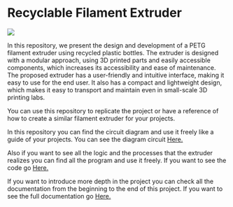<h1>Recyclable Filament Extruder</h1>

<img src="https://user-images.githubusercontent.com/101992463/221448465-b78ce6a4-7c4e-47a2-9327-569ec5b8c882.png" aling="center">
<p>In this repository, we present the design and development of a PETG filament extruder using recycled plastic bottles. The extruder is designed with a modular approach, using 3D printed parts and easily accessible components, which increases its accessibility and ease of maintenance. The proposed extruder has a user-friendly and intuitive interface, making it easy to use for the end user. It also has a compact and lightweight design, which makes it easy to transport and maintain even in small-scale 3D printing labs.</p>

You can use this repository to replicate the project or have a reference of how to create a similar filament extruder for your projects.

<p>In this repository you can find the circuit diagram and use it freely like a guide of your projects. You can see the diagram circuit <a href="https://github.com/DavidSantana872/Filament_Extruder/blob/main/Circuit_Diagram/Schematic_FilamentProject_2023-02-26.pdf" title="Circuit_Diagram">
Here.</a></p>

<p>Also if you want to see all the logic and the processes that the extruder realizes you can find all the program and use it freely. If you want to see the code go <a href="https://github.com/DavidSantana872/Filament_Extruder/blob/main/Code/main.ino" title="Code">
Here.</a></p>

<p>If you want to introduce more depth in the project you can check all the documentation from the beginning to the end of this project. If you want to see the full documentation go <a href="https://github.com/DavidSantana872/Filament_Extruder/blob/main/Code/main.ino" title="Documentation">
Here.</a></p>

